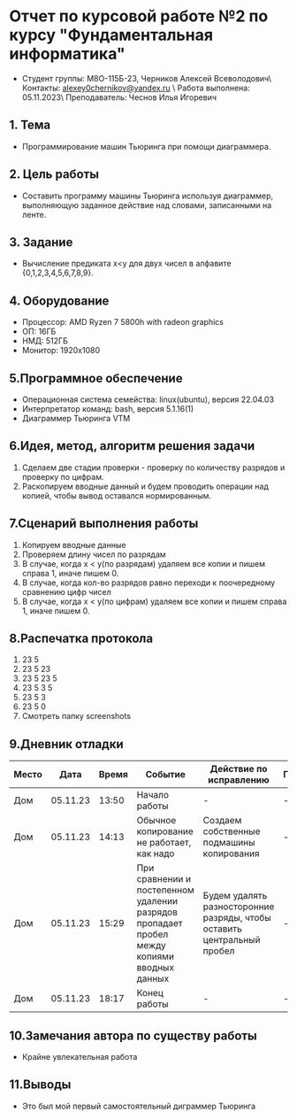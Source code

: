 # Отчет по курсовой работе №2 по курсу "Фундаментальная информатика"
- Студент группы: M8О-115Б-23, Черников Алексей Всеволодович\ Контакты: alexey0chernikov@yandex.ru \ Работа выполнена: 05.11.2023\ Преподаватель: Чеснов Илья Игоревич
## 1. Тема
- Программирование машин Тьюринга при помощи диаграммера.
## 2. Цель работы
- Составить программу машины Тьюринга используя диаграммер, выполняющую заданное действие над словами, записанными на ленте.
## 3. Задание
- Вычисление предиката x<у для двух чисел в алфавите {0,1,2,3,4,5,6,7,8,9}.
## 4. Оборудование
-   Процессор: AMD Ryzen 7 5800h with radeon graphics
-   ОП: 16ГБ
-   НМД: 512ГБ
-   Монитор: 1920x1080
## 5.Программное обеспечение
-   Операционная система семейства: linux(ubuntu), версия 22.04.03
-   Интерпретатор команд: bash, версия 5.1.16(1)
-   Диаграммер Тьюринга VTM
## 6.Идея, метод, алгоритм решения задачи
1. Сделаем две стадии проверки - проверку по количеству разрядов и проверку по цифрам.
2. Раскопируем вводные данный и будем проводить операции над копией, чтобы вывод оставался нормированным.
## 7.Сценарий выполнения работы
1. Копируем вводные данные
2. Проверяем длину чисел по разрядам
4. В случае, когда x < y(по разрядам) удаляем все копии и пишем справа 1, иначе пишем 0.
5. В случае, когда кол-во разрядов равно переходи к поочередному сравнению цифр чисел
6. В случае, когда x < y(по цифрам) удаляем все копии и пишем справа 1, иначе пишем 0.
## 8.Распечатка протокола
1. 23 5
 2. 23 5 23
 3. 23 5 23 5
 4. 23 5   3 5
 5. 23 5   3
 6. 23 5   0
2. Смотреть папку screenshots
## 9.Дневник отладки
Место| Дата | Время | Событие | Действие по исправлению | Примечание
------- | ------- | --------- | ------- | -----------| ------
Дом   |   05.11.23   |   13:50    | Начало работы | - | -
Дом   | 05.11.23     |   14:13    | Обычное копирование не работает, как надо | Создаем собственные подмашины копирования | -
Дом   | 05.11.23     |   15:29    | При сравнении и постепенном удалении разрядов пропадает пробел между копиями вводных данных|Будем удалять разносторонние разряды, чтобы оставить центральный пробел| -
Дом |05.11.23| 18:17| Конец работы| - |- 

## 10.Замечания автора по существу работы
- Крайне увлекательная работа
## 11.Выводы
- Это был мой первый самостоятельный диграммер Тьюринга
